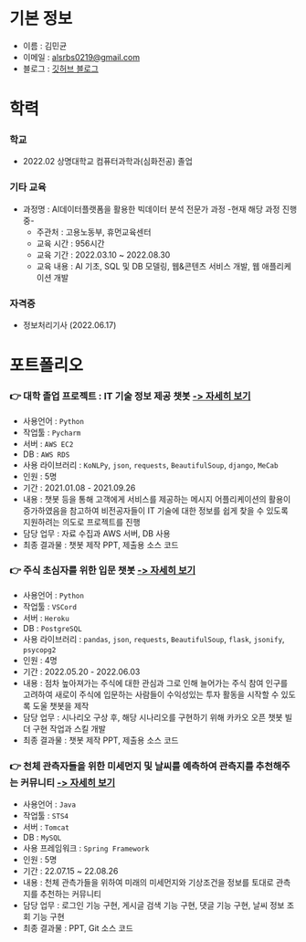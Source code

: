 # 기본 정보

- 이름 : 김민균
- 이메일 : alsrbs0219@gmail.com
- 블로그 : [깃허브 블로그](https://kmk3593.github.io/)




# 학력


### 학교

- 2022.02 상명대학교 컴퓨터과학과(심화전공) 졸업



### 기타 교육

- 과정명 : AI데이터플랫폼을 활용한 빅데이터 분석 전문가 과정  -현재 해당 과정 진행 중-
    - 주관처 : 고용노동부, 휴먼교육센터
    - 교육 시간 : 956시간
    - 교육 기간 : 2022.03.10 ~ 2022.08.30
    - 교육 내용 : AI 기초, SQL 및 DB 모델링, 웹&콘텐츠 서비스 개발, 웹 애플리케이션 개발


### 자격증
- 정보처리기사 (2022.06.17)
  


# 포트폴리오


### 👉 대학 졸업 프로젝트 : IT 기술 정보 제공 챗봇  [-> 자세히 보기](https://github.com/kmk3593/K3SI_project)

- 사용언어 : `Python`
- 작업툴 : `Pycharm`
- 서버 : `AWS EC2`
- DB : `AWS RDS`
- 사용 라이브러리 : `KoNLPy`, `json`, `requests`, `BeautifulSoup`, `django`, `MeCab`
- 인원 : 5명
- 기간 : 2021.01.08 - 2021.09.26
- 내용 : 챗봇 등을 통해 고객에게 서비스를 제공하는 메시지 어플리케이션의 활용이 증가하였음을 참고하여 비전공자들이 IT 기술에 대한 정보를 쉽게 찾을 수 있도록 지원하려는 의도로 프로젝트를 진행
- 담당 업무 : 자료 수집과 AWS 서버, DB 사용
- 최종 결과물 : 챗봇 제작 PPT, 제출용 소스 코드



### 👉 주식 초심자를 위한 입문 챗봇  [-> 자세히 보기](https://github.com/kmk3593/kakao_chatbot_stock)

- 사용언어 : `Python`
- 작업툴 : `VSCord`
- 서버 : `Heroku`
- DB : `PostgreSQL`
- 사용 라이브러리 : `pandas`, `json`, `requests`, `BeautifulSoup`, `flask`, `jsonify`, `psycopg2`
- 인원 : 4명
- 기간 : 2022.05.20 - 2022.06.03
- 내용 : 점차 높아져가는 주식에 대한 관심과 그로 인해 늘어가는 주식 참여 인구를 고려하여 새로이 주식에 입문하는 사람들이 수익성있는 투자 활동을 시작할 수 있도록 도울 챗봇을 제작
- 담당 업무 : 시나리오 구상 후, 해당 시나리오를 구현하기 위해 카카오 오픈 챗봇 빌더 구현 작업과 스킬 개발
- 최종 결과물 : 챗봇 제작 PPT, 제출용 소스 코드


### 👉 천체 관측자들을 위한 미세먼지 및 날씨를 예측하여 관측지를 추천해주는 커뮤니티 [-> 자세히 보기](https://github.com/zerobbang/star_project)

- 사용언어 : `Java`
- 작업툴 : `STS4`
- 서버 : `Tomcat`
- DB : `MySQL`
- 사용 프레임워크 : `Spring Framework`
- 인원 : 5명
- 기간 : 22.07.15 ~ 22.08.26
- 내용 : 천체 관측가들을 위하여 미래의 미세먼지와 기상조건을 정보를 토대로 관측지를 추천하는 커뮤니티
- 담당 업무 : 로그인 기능 구현, 게시글 검색 기능 구현, 댓글 기능 구현, 날씨 정보 조회 기능 구현
- 최종 결과물 : PPT, Git 소스 코드